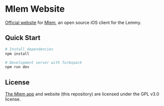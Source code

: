 # Mlem Website

[Official website](https://mlem.group) for [Mlem](https://github.com/mlemgroup/mlem), an open source iOS client for the Lemmy.

## Quick Start

```bash
# Install dependencies
npm install

# Development server with Turbopack
npm run dev
```

## License

[The Mlem app](https://github.com/mlemgroup/mlem) and website (this repository) are licensed under the GPL v3.0 license.